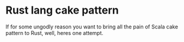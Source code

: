 Rust lang cake pattern
======================

If for some ungodly reason you want to bring all the pain of Scala cake pattern to Rust, well, heres one attempt.
